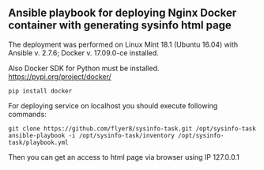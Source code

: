 ## Ansible playbook for deploying Nginx Docker container with generating sysinfo html page

The deployment was performed on Linux Mint 18.1 (Ubuntu 16.04) with Ansible v. 2.7.6; Docker v. 17.09.0-ce installed.

Also Docker SDK for Python must be installed. https://pypi.org/project/docker/
```
pip install docker
```

For deploying service on localhost you should execute following commands:
```
git clone https://github.com/flyer8/sysinfo-task.git /opt/sysinfo-task
ansible-playbook -i /opt/sysinfo-task/inventory /opt/sysinfo-task/playbook.yml
```
Then you can get an access to html page via browser using IP 127.0.0.1
